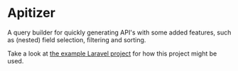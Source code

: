 # Apitizer

A query builder for quickly generating API's with some added features, such as
(nested) field selection, filtering and sorting.

Take a look at [the example Laravel project](https://git.sr.ht/~drtheuns/apitizer_blog)
for how this project might be used.
